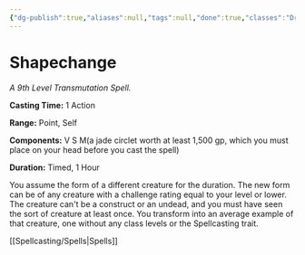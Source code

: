 ```yaml
---
{"dg-publish":true,"aliases":null,"tags":null,"done":true,"classes":"Druid, Wizard,","spellLevel":9,"school":"Transmutation","source":"PHB","permalink":"/spells/shapechange/","dgHomeLink":false,"dgPassFrontmatter":true}
---
```


# Shapechange
*A 9th Level Transmutation Spell.*

**Casting Time:** 1 Action

**Range:** Point, Self

**Components:** V S M(a jade circlet worth at least 1,500 gp, which you must place on your head before you cast the spell)

**Duration:** Timed, 1 Hour

You assume the form of a different creature for the duration. The new form can be of any creature with a challenge rating equal to your level or lower. The creature can't be a construct or an undead, and you must have seen the sort of creature at least once. You transform into an average example of that creature, one without any class levels or the Spellcasting trait.

[[Spellcasting/Spells|Spells]]